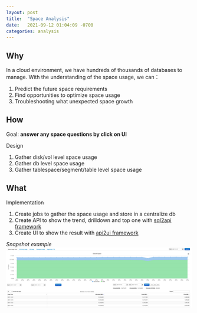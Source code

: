 ```yaml
---
layout: post
title:  "Space Analysis"
date:   2021-09-12 01:04:09 -0700
categories: analysis
---
```

## Why
In a cloud environment, we have hundreds of thousands of databases to manage. With the understanding of the space usage, we can：
1. Predict the future space requirements
2. Find opportunities to optimize space usage
3. Troubleshooting what unexpected space growth

## How
Goal: **answer any space questions by click on UI**

Design
1. Gather disk/vol level space usage
2. Gather db level space usage
3. Gather tablespace/segment/table level space usage


## What
Implementation
1. Create jobs to gather the space usage and store in a centralize db
2. Create API to show the trend, drilldown and top one with [sql2api framework](/automation/2021/09/06/sql2api-framework.html)
3. Create UI to show the result with [api2ui framework](/automation/2021/09/06/api2ui-framework.html)


*Snapshot example*
![Example](/img/space-analysis.png)
